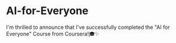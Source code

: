 # AI-for-Everyone
I'm thrilled to announce that I've successfully completed the "AI for Everyone" Course from Coursera!🎓✨
